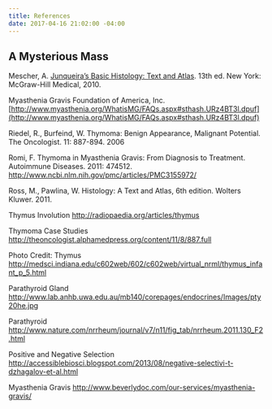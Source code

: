 ```yaml
---
title: References
date: 2017-04-16 21:02:00 -04:00
---
```


## A Mysterious Mass
Mescher, A. <u>Junqueira’s Basic Histology: Text and Atlas</u>. 13th ed. New York: McGraw-Hill Medical, 2010.

Myasthenia Gravis Foundation of America, Inc. 
[http://www.myasthenia.org/WhatisMG/FAQs.aspx#sthash.URz4BT3l.dpuf](http://www.myasthenia.org/WhatisMG/FAQs.aspx#sthash.URz4BT3l.dpuf)

Riedel, R., Burfeind, W. Thymoma: Benign Appearance, Malignant Potential. The Oncologist. 11: 887-894. 2006

Romi, F. Thymoma in Myasthenia Gravis: From Diagnosis to Treatment. Autoimmune Diseases. 2011: 474512. 
http://www.ncbi.nlm.nih.gov/pmc/articles/PMC3155972/

Ross, M., Pawlina, W. Histology: A Text and Atlas, 6th edition. Wolters Kluwer. 2011.

Thymus Involution 
http://radiopaedia.org/articles/thymus

Thymoma Case Studies 
http://theoncologist.alphamedpress.org/content/11/8/887.full

Photo Credit:
Thymus 
http://medsci.indiana.edu/c602web/602/c602web/virtual_nrml/thymus_infant_p_5.html

Parathyroid Gland 
http://www.lab.anhb.uwa.edu.au/mb140/corepages/endocrines/Images/pty20he.jpg

Parathyroid 
http://www.nature.com/nrrheum/journal/v7/n11/fig_tab/nrrheum.2011.130_F2.html

Positive and Negative Selection 
http://accessiblebiosci.blogspot.com/2013/08/negative-selectivi-t-dzhagalov-et-al.html

Myasthenia Gravis 
http://www.beverlydoc.com/our-services/myasthenia-gravis/
